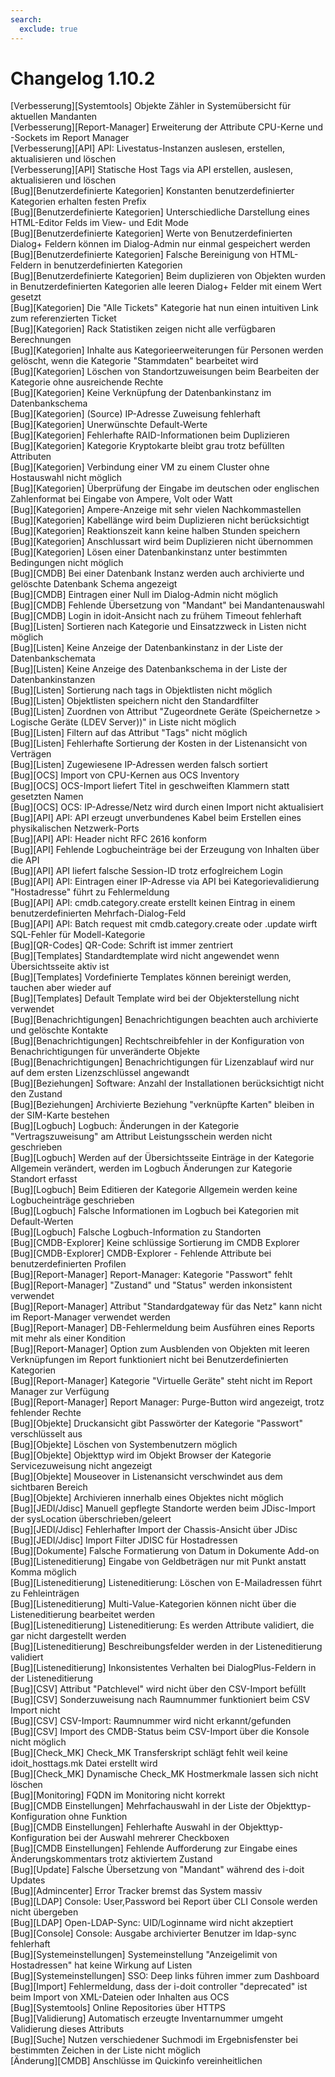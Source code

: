 ```yaml
---
search:
  exclude: true
---
```

# Changelog 1.10.2
<!-- cSpell:disable -->
<!-- markdownlint-disable MD052 -->
[Verbesserung][Systemtools]              Objekte Zähler in Systemübersicht für aktuellen Mandanten<br>
[Verbesserung][Report-Manager]           Erweiterung der Attribute CPU-Kerne und -Sockets im Report Manager<br>
[Verbesserung][API]                      API: Livestatus-Instanzen auslesen, erstellen, aktualisieren und löschen<br>
[Verbesserung][API]                      Statische Host Tags via API erstellen, auslesen, aktualisieren und löschen<br>
[Bug][Benutzerdefinierte Kategorien]     Konstanten benutzerdefinierter Kategorien erhalten festen Prefix<br>
[Bug][Benutzerdefinierte Kategorien]     Unterschiedliche Darstellung eines HTML-Editor Felds im View- und Edit Mode<br>
[Bug][Benutzerdefinierte Kategorien]     Werte von Benutzerdefinierten Dialog+ Feldern können im Dialog-Admin nur einmal gespeichert werden<br>
[Bug][Benutzerdefinierte Kategorien]     Falsche Bereinigung von HTML-Feldern in benutzerdefinierten Kategorien<br>
[Bug][Benutzerdefinierte Kategorien]     Beim duplizieren von Objekten wurden in Benutzerdefinierten Kategorien alle leeren Dialog+ Felder mit einem Wert gesetzt<br>
[Bug][Kategorien]                        Die "Alle Tickets" Kategorie hat nun einen intuitiven Link zum referenzierten Ticket<br>
[Bug][Kategorien]                        Rack Statistiken zeigen nicht alle verfügbaren Berechnungen<br>
[Bug][Kategorien]                        Inhalte aus Kategorieerweiterungen für Personen werden gelöscht, wenn die Kategorie "Stammdaten" bearbeitet wird<br>
[Bug][Kategorien]                        Löschen von Standortzuweisungen beim Bearbeiten der Kategorie ohne ausreichende Rechte<br>
[Bug][Kategorien]                        Keine Verknüpfung der Datenbankinstanz im Datenbankschema<br>
[Bug][Kategorien]                        (Source) IP-Adresse Zuweisung fehlerhaft<br>
[Bug][Kategorien]                        Unerwünschte Default-Werte<br>
[Bug][Kategorien]                        Fehlerhafte RAID-Informationen beim Duplizieren<br>
[Bug][Kategorien]                        Kategorie Kryptokarte bleibt grau trotz befüllten Attributen<br>
[Bug][Kategorien]                        Verbindung einer VM zu einem Cluster ohne Hostauswahl nicht möglich<br>
[Bug][Kategorien]                        Überprüfung der Eingabe im deutschen oder englischen Zahlenformat bei Eingabe von Ampere, Volt oder Watt<br>
[Bug][Kategorien]                        Ampere-Anzeige mit sehr vielen Nachkommastellen<br>
[Bug][Kategorien]                        Kabellänge wird beim Duplizieren nicht berücksichtigt<br>
[Bug][Kategorien]                        Reaktionszeit kann keine halben Stunden speichern<br>
[Bug][Kategorien]                        Anschlussart wird beim Duplizieren nicht übernommen<br>
[Bug][Kategorien]                        Lösen einer Datenbankinstanz unter bestimmten Bedingungen nicht möglich<br>
[Bug][CMDB]                              Bei einer Datenbank Instanz werden auch archivierte und gelöschte Datenbank Schema angezeigt<br>
[Bug][CMDB]                              Eintragen einer Null im Dialog-Admin nicht möglich<br>
[Bug][CMDB]                              Fehlende Übersetzung von "Mandant" bei Mandantenauswahl<br>
[Bug][CMDB]                              Login in idoit-Ansicht nach zu frühem Timeout fehlerhaft<br>
[Bug][Listen]                            Sortieren nach Kategorie und Einsatzzweck in Listen nicht möglich<br>
[Bug][Listen]                            Keine Anzeige der Datenbankinstanz in der Liste der Datenbankschemata<br>
[Bug][Listen]                            Keine Anzeige des Datenbankschema in der Liste der Datenbankinstanzen<br>
[Bug][Listen]                            Sortierung nach tags in Objektlisten nicht möglich<br>
[Bug][Listen]                            Objektlisten speichern nicht den Standardfilter<br>
[Bug][Listen]                            Zuordnen von Attribut "Zugeordnete Geräte (Speichernetze > Logische Geräte (LDEV Server))" in Liste nicht möglich<br>
[Bug][Listen]                            Filtern auf das Attribut "Tags" nicht möglich<br>
[Bug][Listen]                            Fehlerhafte Sortierung der Kosten in der Listenansicht von Verträgen<br>
[Bug][Listen]                            Zugewiesene IP-Adressen werden falsch sortiert<br>
[Bug][OCS]                               Import von CPU-Kernen aus OCS Inventory<br>
[Bug][OCS]                               OCS-Import liefert Titel in geschweiften Klammern statt gesetzten Namen<br>
[Bug][OCS]                               OCS: IP-Adresse/Netz wird durch einen Import nicht aktualisiert<br>
[Bug][API]                               API: API erzeugt unverbundenes Kabel beim Erstellen eines physikalischen Netzwerk-Ports<br>
[Bug][API]                               API: Header nicht RFC 2616 konform<br>
[Bug][API]                               Fehlende Logbucheinträge bei der Erzeugung von Inhalten über die API<br>
[Bug][API]                               API liefert falsche Session-ID trotz erfoglreichem Login<br>
[Bug][API]                               API: Eintragen einer IP-Adresse via API bei Kategorievalidierung "Hostadresse" führt zu Fehlermeldung<br>
[Bug][API]                               API: cmdb.category.create erstellt keinen Eintrag in einem benutzerdefinierten Mehrfach-Dialog-Feld<br>
[Bug][API]                               API: Batch request mit cmdb.category.create oder .update wirft SQL-Fehler für Modell-Kategorie<br>
[Bug][QR-Codes]                          QR-Code: Schrift ist immer zentriert<br>
[Bug][Templates]                         Standardtemplate wird nicht angewendet wenn Übersichtsseite aktiv ist<br>
[Bug][Templates]                         Vordefinierte Templates können bereinigt werden, tauchen aber wieder auf<br>
[Bug][Templates]                         Default Template wird bei der Objekterstellung nicht verwendet<br>
[Bug][Benachrichtigungen]                Benachrichtigungen beachten auch archivierte und gelöschte Kontakte<br>
[Bug][Benachrichtigungen]                Rechtschreibfehler in der Konfiguration von Benachrichtigungen für unveränderte Objekte<br>
[Bug][Benachrichtigungen]                Benachrichtigungen für Lizenzablauf wird nur auf dem ersten Lizenzschlüssel angewandt<br>
[Bug][Beziehungen]                       Software: Anzahl der Installationen berücksichtigt nicht den Zustand<br>
[Bug][Beziehungen]                       Archivierte Beziehung "verknüpfte Karten" bleiben in der SIM-Karte bestehen<br>
[Bug][Logbuch]                           Logbuch: Änderungen in der Kategorie "Vertragszuweisung" am Attribut Leistungsschein werden nicht geschrieben<br>
[Bug][Logbuch]                           Werden auf der Übersichtsseite Einträge in der Kategorie Allgemein verändert, werden im Logbuch Änderungen zur Kategorie Standort erfasst<br>
[Bug][Logbuch]                           Beim Editieren der Kategorie Allgemein werden keine Logbucheinträge geschrieben<br>
[Bug][Logbuch]                           Falsche Informationen im Logbuch bei Kategorien mit Default-Werten<br>
[Bug][Logbuch]                           Falsche Logbuch-Information zu Standorten<br>
[Bug][CMDB-Explorer]                     Keine schlüssige Sortierung im CMDB Explorer<br>
[Bug][CMDB-Explorer]                     CMDB-Explorer - Fehlende Attribute bei benutzerdefinierten Profilen<br>
[Bug][Report-Manager]                    Report-Manager: Kategorie "Passwort" fehlt<br>
[Bug][Report-Manager]                    "Zustand" und "Status" werden inkonsistent verwendet<br>
[Bug][Report-Manager]                    Attribut "Standardgateway für das Netz" kann nicht im Report-Manager verwendet werden<br>
[Bug][Report-Manager]                    DB-Fehlermeldung beim Ausführen eines Reports mit mehr als einer Kondition<br>
[Bug][Report-Manager]                    Option zum Ausblenden von Objekten mit leeren Verknüpfungen im Report funktioniert nicht bei Benutzerdefinierten Kategorien<br>
[Bug][Report-Manager]                    Kategorie "Virtuelle Geräte" steht nicht im Report Manager zur Verfügung<br>
[Bug][Report-Manager]                    Report Manager: Purge-Button wird angezeigt, trotz fehlender Rechte<br>
[Bug][Objekte]                           Druckansicht gibt Passwörter der Kategorie "Passwort" verschlüsselt aus<br>
[Bug][Objekte]                           Löschen von Systembenutzern möglich<br>
[Bug][Objekte]                           Objekttyp wird im Objekt Browser der Kategorie Servicezuweisung nicht angezeigt<br>
[Bug][Objekte]                           Mouseover in Listenansicht verschwindet aus dem sichtbaren Bereich<br>
[Bug][Objekte]                           Archivieren innerhalb eines Objektes nicht möglich<br>
[Bug][JEDI/Jdisc]                        Manuell gepflegte Standorte werden beim JDisc-Import der sysLocation überschrieben/geleert<br>
[Bug][JEDI/Jdisc]                        Fehlerhafter Import der Chassis-Ansicht über JDisc<br>
[Bug][JEDI/Jdisc]                        Import Filter JDISC für Hostadressen<br>
[Bug][Dokumente]                         Falsche Formatierung von Datum in Dokumente Add-on<br>
[Bug][Listeneditierung]                  Eingabe von Geldbeträgen nur mit Punkt anstatt Komma möglich<br>
[Bug][Listeneditierung]                  Listeneditierung: Löschen von E-Mailadressen führt zu Fehleinträgen<br>
[Bug][Listeneditierung]                  Multi-Value-Kategorien können nicht über die Listeneditierung bearbeitet werden<br>
[Bug][Listeneditierung]                  Listeneditierung: Es werden Attribute validiert, die gar nicht dargestellt werden<br>
[Bug][Listeneditierung]                  Beschreibungsfelder werden in der Listeneditierung validiert<br>
[Bug][Listeneditierung]                  Inkonsistentes Verhalten bei DialogPlus-Feldern in der Listeneditierung<br>
[Bug][CSV]                               Attribut "Patchlevel" wird nicht über den CSV-Import befüllt<br>
[Bug][CSV]                               Sonderzuweisung nach Raumnummer funktioniert beim CSV Import nicht<br>
[Bug][CSV]                               CSV-Import: Raumnummer wird nicht erkannt/gefunden<br>
[Bug][CSV]                               Import des CMDB-Status beim CSV-Import über die Konsole nicht möglich<br>
[Bug][Check_MK]                          Check_MK Transferskript schlägt fehlt weil keine idoit_hosttags.mk Datei erstellt wird<br>
[Bug][Check_MK]                          Dynamische Check_MK Hostmerkmale lassen sich nicht löschen<br>
[Bug][Monitoring]                        FQDN im Monitoring nicht korrekt<br>
[Bug][CMDB Einstellungen]                Mehrfachauswahl in der Liste der Objekttyp-Konfiguration ohne Funktion<br>
[Bug][CMDB Einstellungen]                Fehlerhafte Auswahl in der Objekttyp-Konfiguration bei der Auswahl mehrerer Checkboxen<br>
[Bug][CMDB Einstellungen]                Fehlende Aufforderung zur Eingabe eines Änderungskommentars trotz aktiviertem Zustand<br>
[Bug][Update]                            Falsche Übersetzung von "Mandant" während des i-doit Updates<br>
[Bug][Admincenter]                       Error Tracker bremst das System massiv<br>
[Bug][LDAP]                              Console: User,Password bei Report über CLI Console werden nicht übergeben<br>
[Bug][LDAP]                              Open-LDAP-Sync: UID/Loginname wird nicht akzeptiert<br>
[Bug][Console]                           Console: Ausgabe archivierter Benutzer im ldap-sync fehlerhaft<br>
[Bug][Systemeinstellungen]               Systemeinstellung "Anzeigelimit von Hostadressen" hat keine Wirkung auf Listen<br>
[Bug][Systemeinstellungen]               SSO: Deep links führen immer zum Dashboard<br>
[Bug][Import]                            Fehlermeldung, dass der i-doit controller "deprecated" ist beim Import von XML-Dateien oder Inhalten aus OCS<br>
[Bug][Systemtools]                       Online Repositories über HTTPS<br>
[Bug][Validierung]                       Automatisch erzeugte Inventarnummer umgeht Validierung dieses Attributs<br>
[Bug][Suche]                             Nutzen verschiedener Suchmodi im Ergebnisfenster bei bestimmten Zeichen in der Liste nicht möglich<br>
[Änderung][CMDB]                         Anschlüsse im Quickinfo vereinheitlichen<br>
